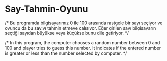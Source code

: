 # Say-Tahmin-Oyunu
/* Bu programda bilgisayarımız 0 ile 100 arasında rastgele bir sayı seçiyor ve oyuncu da bu sayıyı tahmin etmeye çalışıyor.
Eğer girilen sayı bilgisayarın seçtiği sayıdan büyükse veya küçükse bunu dile getiriyor. */

/* In this program, the computer chooses a random number between 0 and 100 and player tries to guess this number. It indicates if the entered number is greater or less than the number selected by computer. */

